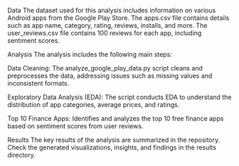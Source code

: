 Data
The dataset used for this analysis includes information on various Android apps from the Google Play Store. The apps.csv file contains details such as app name, category, rating, reviews, installs, and more. The user_reviews.csv file contains 100 reviews for each app, including sentiment scores.

Analysis
The analysis includes the following main steps:

Data Cleaning: The analyze_google_play_data.py script cleans and preprocesses the data, addressing issues such as missing values and inconsistent formats.

Exploratory Data Analysis (EDA): The script conducts EDA to understand the distribution of app categories, average prices, and ratings.

Top 10 Finance Apps: Identifies and analyzes the top 10 free finance apps based on sentiment scores from user reviews.

Results
The key results of the analysis are summarized in the repository. Check the generated visualizations, insights, and findings in the results directory.
